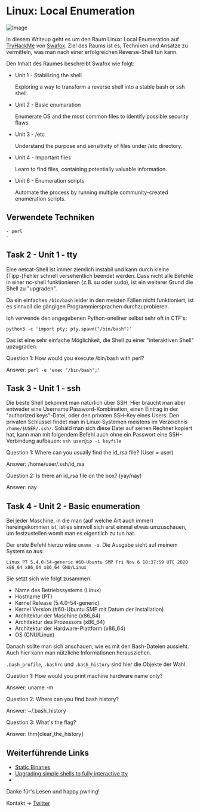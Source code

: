 # Linux: Local Enumeration

![Image](/img/lle-Screenshot-01.png)

In diesem Writeup geht es um den Raum Linux: Local Enumeration auf [TryHackMe](https://tryhackme.com/room/lle) von [Swafox](https://tryhackme.com/p/Swafox).
Ziel des Raums ist es, Techniken und Ansätze zu vermitteln, was man nach einer erfolgreichen Reverse-Shell tun kann.

Den Inhalt des Raumes beschreibt Swafox wie folgt:
- Unit 1 - Stabilizing the shell

	Exploring a way to transform a reverse shell into a stable bash or ssh shell.
- Unit 2 - Basic enumaration

	Enumerate OS and the most common files to identify possible security flaws.
- Unit 3 - /etc

	Understand the purpose and sensitivity of files under /etc directory.
- Unit 4 - Important files

	Learn to find files, containing potentially valuable information.
- Unit 6 - Enumeration scripts

	Automate the process by running multiple community-created enumeration scripts.

## Verwendete Techniken
````
- perl
- 
````

## Task 2 - Unit 1 - tty

Eine netcat-Shell ist immer ziemlich instabil und kann durch kleine (Tipp-)Fehler schnell versehentlich beendet werden.
Dass nicht alle Befehle in einer nc-shell funktionieren (z.B. su oder sudo), ist ein weiterer Grund die Shell zu "upgraden".

Da ein einfaches ````/bin/bash```` leider in den meisten Fällen nicht funktioniert, ist es sinnvoll die gängigen Programmiersprachen durchzuprobieren.

Ich verwende den angegebenen Python-oneliner selbst sehr oft in CTF's: 

````python3 -c 'import pty; pty.spawn("/bin/bash")'````

Das ist eine sehr einfache Möglichkeit, die Shell zu einer "interaktiven Shell" upzugraden.

Question 1: How would you execute /bin/bash with perl? 

Answer: ````perl -e 'exec "/bin/bash";'````

## Task 3 - Unit 1 - ssh

Die beste Shell bekommt man natürlich über SSH. Hier braucht man aber entweder eine Username:Password-Kombination, einen Eintrag in der "authorized keys"-Datei, oder den privaten SSH-Key eines Users.
Den privaten Schlüssel findet man in Linux-Systemen meistens im Verzeichnis ````/home/$USER/.ssh/````.
Sobald man sich diese Datei auf seinen Rechner kopiert hat, kann man mit folgendem Befehl auch ohne ein Passwort eine SSH-Verbindung aufbauen:
````ssh user@ip -i keyfile````

Question 1: Where can you usually find the id_rsa file? (User = user) 

Answer: /home/user/.ssh/id_rsa

Question 2: Is there an id_rsa file on the box? (yay/nay)

Answer: nay

## Task 4 - Unit 2 - Basic enumeration

Bei jeder Maschine, in die man (auf welche Art auch immer) hereingekommen ist, ist es sinnvoll sich erst einmal etwas umzuschauen, um festzustellen womit man es eigentlich zu tun hat.

Der erste Befehl hierzu wäre ````uname -a````. 
Die Ausgabe sieht auf meinem System so aus:

````Linux PT 5.4.0-54-generic #60-Ubuntu SMP Fri Nov 6 10:37:59 UTC 2020 x86_64 x86_64 x86_64 GNU/Linux````

Sie setzt sich wie folgt zusammen:
- Name des Betriebssystems (Linux)
- Hostname (PT)
- Kernel Release (5.4.0-54-generic)
- Kernel Version (#60-Ubuntu SMP mit Datum der Installation)
- Architektur der Maschine (x86_64)
- Architektur des Prozessors (x86_64)
- Architektur der Hardware-Plattform (x86_64)
- OS (GNU/Linux)

Danach sollte man sich anschauen, wie es mit den Bash-Dateien aussieht. Auch hier kann man nützliche Informationen herausziehen.

````.bash_profile````, ````.bashrc```` und ````.bash_history```` sind hier die Objekte der Wahl.

Question 1: How would you print machine hardware name only?

Answer: uname -m

Question 2: Where can you find bash history?

Answer: ~/.bash_history

Question 3: What's the flag?

Answer: thm{clear_the_history}

## Weiterführende Links

- [Static Binaries](https://github.com/andrew-d/static-binaries) 
- [Upgrading simple shells to fully interactive tty](https://blog.ropnop.com/upgrading-simple-shells-to-fully-interactive-ttys)
- 

Danke für's Lesen und happy pwning!

Kontakt -> [Twitter](https://twitter.com/_the_someone)
